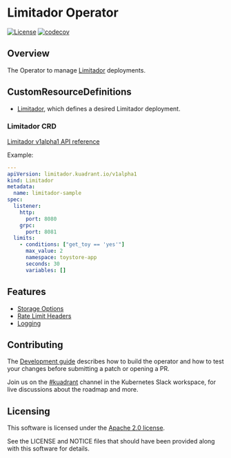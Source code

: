 # Limitador Operator

[![License](https://img.shields.io/badge/license-Apache--2.0-blue.svg)](http://www.apache.org/licenses/LICENSE-2.0) 
[![codecov](https://codecov.io/gh/Kuadrant/limitador-operator/branch/main/graph/badge.svg?token=181Q05ZJBJ)](https://codecov.io/gh/Kuadrant/limitador-operator)

## Overview

The Operator to manage [Limitador](https://github.com/Kuadrant/limitador) deployments.

## CustomResourceDefinitions

* [Limitador](#limitador-crd), which defines a desired Limitador deployment.

### Limitador CRD

[Limitador v1alpha1 API reference](https://github.com/Kuadrant/limitador-operator/tree/main/api/v1alpha1/limitador_types.go)

Example:

```yaml
---
apiVersion: limitador.kuadrant.io/v1alpha1
kind: Limitador
metadata:
  name: limitador-sample
spec:
  listener:
    http:
      port: 8080
    grpc:
      port: 8081
  limits:
    - conditions: ["get_toy == 'yes'"]
      max_value: 2
      namespace: toystore-app
      seconds: 30
      variables: []
```

## Features

* [Storage Options](./doc/storage.md)
* [Rate Limit Headers](./doc/rate-limit-headers.md)
* [Logging](./doc/logging.md)

## Contributing

The [Development guide](./doc/development.md) describes how to build the operator and
how to test your changes before submitting a patch or opening a PR.

Join us on the [#kuadrant](https://kubernetes.slack.com/archives/C05J0D0V525) channel in the Kubernetes Slack workspace, 
for live discussions about the roadmap and more.

## Licensing

This software is licensed under the [Apache 2.0 license](https://www.apache.org/licenses/LICENSE-2.0).

See the LICENSE and NOTICE files that should have been provided along with this software for details.
